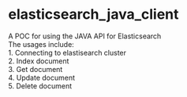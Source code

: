 # elasticsearch_java_client

A POC for using the JAVA API for Elasticsearch <br />
  The usages include: <br />
     1. Connecting to elastisearch cluster <br />
     2. Index document <br />
     3. Get document <br />
     4. Update document <br />
     5. Delete document <br />
